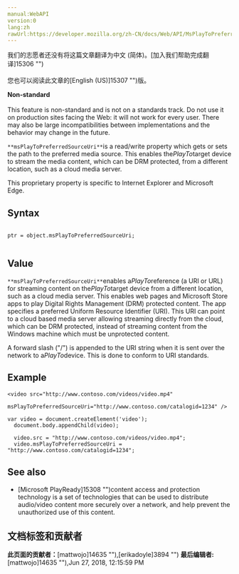 ```yaml
---
manual:WebAPI
version:0
lang:zh
rawUrl:https://developer.mozilla.org/zh-CN/docs/Web/API/MsPlayToPreferredSourceUri
---
```




<bdi>我们的志愿者还没有将这篇文章翻译为<bdi>中文 (简体)</bdi>。[加入我们帮助完成翻译]15306 "")<br></br>您也可以阅读此文章的[English (US)]15307 "")版。</bdi>






**Non-standard**<br></br>This feature is non-standard and is not on a standards track. Do not use it on production sites facing the Web: it will not work for every user. There may also be large incompatibilities between implementations and the behavior may change in the future.




`**msPlayToPreferredSourceUri**`is a read/write property which gets or sets the path to the preferred media source. This enables the<em>PlayTo</em>target device to stream the media content, which can be DRM protected, from a different location, such as a cloud media server.



This proprietary property is specific to Internet Explorer and Microsoft Edge.


## Syntax<a name="Syntax"></a>

```
 
ptr = object.msPlayToPreferredSourceUri;


```

## Value<a name="Value"></a>


`**msPlayToPreferredSourceUri**`enables a<em>PlayTo</em>reference (a URI or URL) for streaming content on the<em>PlayTo</em>target device from a different location, such as a cloud media server. This enables web pages and Microsoft Store apps to play Digital Rights Management (DRM) protected content. The app specifies a preferred Uniform Resource Identifier (URI). This URI can point to a cloud based media server allowing streaming directly from the cloud, which can be DRM protected, instead of streaming content from the Windows machine which must be unprotected content.



A forward slash (&quot;/&quot;) is appended to the URI string when it is sent over the network to a<em>PlayTo</em>device. This is done to conform to URI standards.


## Example<a name="Example"></a>

```
<video src="http://www.contoso.com/videos/video.mp4"  
       msPlayToPreferredSourceUri="http://www.contoso.com/catalogid=1234" />
```

```
var video = document.createElement('video');
  document.body.appendChild(video);

  video.src = "http://www.contoso.com/videos/video.mp4";
  video.msPlayToPreferredSourceUri = "http://www.contoso.com/catalogid=1234";
```

## See also<a name="See_Also"></a>

* [Microsoft PlayReady]15308 "")content access and protection technology is a set of technologies that can be used to distribute audio/video content more securely over a network, and help prevent the unauthorized use of this content.



## 文档标签和贡献者
**此页面的贡献者：**[mattwojo]14635 ""),[erikadoyle]3894 "")
**最后编辑者:**[mattwojo]14635 ""),<time>Jun 27, 2018, 12:15:59 PM</time>


